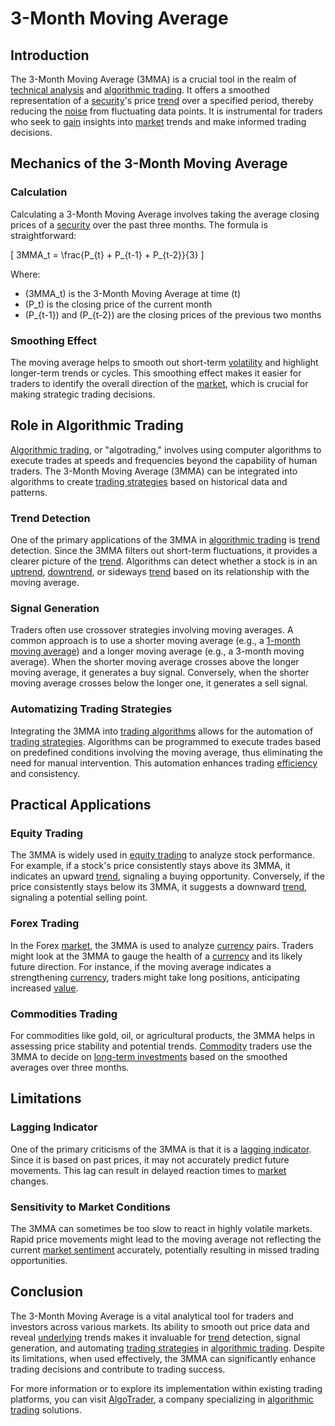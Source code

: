 # 3-Month Moving Average

## Introduction

The 3-Month Moving Average (3MMA) is a crucial tool in the realm of [technical analysis](../t/technical_analysis.md) and [algorithmic trading](../a/algorithmic_trading.md). It offers a smoothed representation of a [security](../s/security.md)'s price [trend](../t/trend.md) over a specified period, thereby reducing the [noise](../n/noise.md) from fluctuating data points. It is instrumental for traders who seek to [gain](../g/gain.md) insights into [market](../m/market.md) trends and make informed trading decisions.

## Mechanics of the 3-Month Moving Average

### Calculation
Calculating a 3-Month Moving Average involves taking the average closing prices of a [security](../s/security.md) over the past three months. The formula is straightforward:

\[
3MMA_t = \frac{P_{t} + P_{t-1} + P_{t-2}}{3}
\]

Where:
- \(3MMA_t\) is the 3-Month Moving Average at time \(t\)
- \(P_t\) is the closing price of the current month
- \(P_{t-1}\) and \(P_{t-2}\) are the closing prices of the previous two months

### Smoothing Effect

The moving average helps to smooth out short-term [volatility](../v/volatility.md) and highlight longer-term trends or cycles. This smoothing effect makes it easier for traders to identify the overall direction of the [market](../m/market.md), which is crucial for making strategic trading decisions.

## Role in Algorithmic Trading

[Algorithmic trading](../a/algorithmic_trading.md), or "algotrading," involves using computer algorithms to execute trades at speeds and frequencies beyond the capability of human traders. The 3-Month Moving Average (3MMA) can be integrated into algorithms to create [trading strategies](../t/trading_strategies.md) based on historical data and patterns.

### Trend Detection

One of the primary applications of the 3MMA in [algorithmic trading](../a/algorithmic_trading.md) is [trend](../t/trend.md) detection. Since the 3MMA filters out short-term fluctuations, it provides a clearer picture of the [trend](../t/trend.md). Algorithms can detect whether a stock is in an [uptrend](../u/uptrend.md), [downtrend](../d/downtrend.md), or sideways [trend](../t/trend.md) based on its relationship with the moving average.

### Signal Generation

Traders often use crossover strategies involving moving averages. A common approach is to use a shorter moving average (e.g., a [1-month moving average](../1/1-month_moving_average.md)) and a longer moving average (e.g., a 3-month moving average). When the shorter moving average crosses above the longer moving average, it generates a buy signal. Conversely, when the shorter moving average crosses below the longer one, it generates a sell signal.

### Automatizing Trading Strategies

Integrating the 3MMA into [trading algorithms](../t/trading_algorithms.md) allows for the automation of [trading strategies](../t/trading_strategies.md). Algorithms can be programmed to execute trades based on predefined conditions involving the moving average, thus eliminating the need for manual intervention. This automation enhances trading [efficiency](../e/efficiency.md) and consistency.

## Practical Applications

### Equity Trading

The 3MMA is widely used in [equity trading](../e/equity_trading.md) to analyze stock performance. For example, if a stock's price consistently stays above its 3MMA, it indicates an upward [trend](../t/trend.md), signaling a buying opportunity. Conversely, if the price consistently stays below its 3MMA, it suggests a downward [trend](../t/trend.md), signaling a potential selling point.

### Forex Trading

In the Forex [market](../m/market.md), the 3MMA is used to analyze [currency](../c/currency.md) pairs. Traders might look at the 3MMA to gauge the health of a [currency](../c/currency.md) and its likely future direction. For instance, if the moving average indicates a strengthening [currency](../c/currency.md), traders might take long positions, anticipating increased [value](../v/value.md).

### Commodities Trading

For commodities like gold, oil, or agricultural products, the 3MMA helps in assessing price stability and potential trends. [Commodity](../c/commodity.md) traders use the 3MMA to decide on [long-term investments](../l/long-term_investments.md) based on the smoothed averages over three months.

## Limitations

### Lagging Indicator

One of the primary criticisms of the 3MMA is that it is a [lagging indicator](../l/lagging_indicator.md). Since it is based on past prices, it may not accurately predict future movements. This lag can result in delayed reaction times to [market](../m/market.md) changes.

### Sensitivity to Market Conditions

The 3MMA can sometimes be too slow to react in highly volatile markets. Rapid price movements might lead to the moving average not reflecting the current [market sentiment](../m/market_sentiment.md) accurately, potentially resulting in missed trading opportunities.

## Conclusion

The 3-Month Moving Average is a vital analytical tool for traders and investors across various markets. Its ability to smooth out price data and reveal [underlying](../u/underlying.md) trends makes it invaluable for [trend](../t/trend.md) detection, signal generation, and automating [trading strategies](../t/trading_strategies.md) in [algorithmic trading](../a/algorithmic_trading.md). Despite its limitations, when used effectively, the 3MMA can significantly enhance trading decisions and contribute to trading success.

For more information or to explore its implementation within existing trading platforms, you can visit [AlgoTrader](https://www.algotrader.com/), a company specializing in [algorithmic trading](../a/algorithmic_trading.md) solutions.